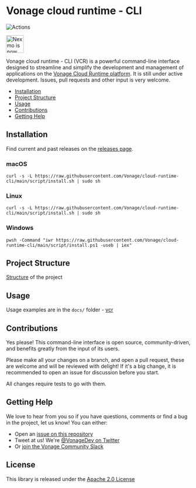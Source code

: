 # Vonage cloud runtime - CLI

![Actions](https://github.com/Vonage/vonage-cloud-runtime-cli/workflows/Release%20CLI/badge.svg)

<img src="https://developer.nexmo.com/assets/images/Vonage_Nexmo.svg" height="48px" alt="Nexmo is now known as Vonage" />

Vonage cloud runtime - CLI (VCR) is a powerful command-line interface designed to streamline
and simplify the development and management of applications on
the [Vonage Cloud Runtime platform](https://developer.vonage.com/en/cloud-runtime). It is still under active development. Issues, pull requests and other input is very welcome.

* [Installation](#installation)
* [Project Structure](#project-structure)
* [Usage](#usage)
* [Contributions](#contributions)
* [Getting Help](#getting-help)

## Installation

Find current and past releases on the [releases page](https://github.com/Vonage/vonage-cloud-runtime-cli/releases).

### macOS

```
curl -s -L https://raw.githubusercontent.com/Vonage/cloud-runtime-cli/main/script/install.sh | sudo sh
```

### Linux
```
curl -s -L https://raw.githubusercontent.com/Vonage/cloud-runtime-cli/main/script/install.sh | sudo sh
```

### Windows
```
pwsh -Command "iwr https://raw.githubusercontent.com/Vonage/cloud-runtime-cli/main/script/install.ps1 -useb | iex"
```


## Project Structure

[Structure](PLAN.md) of the project

## Usage

Usage examples are in the `docs/` folder - [vcr](docs/vcr.md)

## Contributions

Yes please! This command-line interface is open source, community-driven, and benefits greatly from the input of its users.

Please make all your changes on a branch, and open a pull request, these are welcome and will be reviewed with delight! If it's a big change, it is recommended to open an issue for discussion before you start.

All changes require tests to go with them.

## Getting Help

We love to hear from you so if you have questions, comments or find a bug in the project, let us know! You can either:

* Open an [issue on this repository](https://github.com/Vonage/vonage-cloud-runtime-cli/issues)
* Tweet at us! We're [@VonageDev on Twitter](https://twitter.com/VonageDev)
* Or [join the Vonage Community Slack](https://developer.nexmo.com/community/slack)

## License

This library is released under the [Apache 2.0 License][license]

[license]: LICENSE